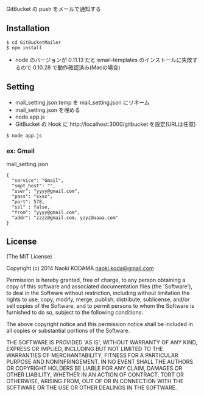 GitBucket の push をメールで通知する

## Installation

```
$ cd GitBucketMailer
$ npm install
```
* node のバージョンが 0.11.13 だと email-templates のインストールに失敗するので 0.10.28 で動作確認済み(Macの場合)

## Setting

* mail_setting.json.temp を mail_setting.json にリネーム
* mail_setting.json を埋める
* node app.js
* GitBucket の Hook に http://localhost:3000/gitbucket を設定(URLは任意)

```
$ node app.js
```

### ex: Gmail
mail_setting.json
```
{
  "service": "Gmail",
  "smpt_host": "",
  "user": "yyyy@gmail.com",
  "pass": "xxxx", 
  "port": 578, 
  "ssl" : false,
  "from": "yyyy@gmail.com", 
  "addr": "zzzz@gmail.com, yzyz@aaaa.com"
}
```

## License
(The MIT License)

Copyright (c) 2014 Naoki KODAMA <naoki.koda@gmail.com>

Permission is hereby granted, free of charge, to any person obtaining a copy of this software and associated documentation files (the 'Software'), to deal in the Software without restriction, including without limitation the rights to use, copy, modify, merge, publish, distribute, sublicense, and/or sell copies of the Software, and to permit persons to whom the Software is furnished to do so, subject to the following conditions:

The above copyright notice and this permission notice shall be included in all copies or substantial portions of the Software.

THE SOFTWARE IS PROVIDED 'AS IS', WITHOUT WARRANTY OF ANY KIND, EXPRESS OR IMPLIED, INCLUDING BUT NOT LIMITED TO THE WARRANTIES OF MERCHANTABILITY, FITNESS FOR A PARTICULAR PURPOSE AND NONINFRINGEMENT. IN NO EVENT SHALL THE AUTHORS OR COPYRIGHT HOLDERS BE LIABLE FOR ANY CLAIM, DAMAGES OR OTHER LIABILITY, WHETHER IN AN ACTION OF CONTRACT, TORT OR OTHERWISE, ARISING FROM, OUT OF OR IN CONNECTION WITH THE SOFTWARE OR THE USE OR OTHER DEALINGS IN THE SOFTWARE.

